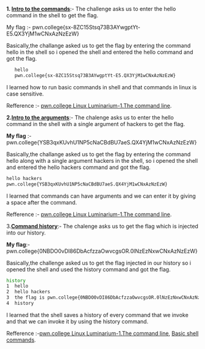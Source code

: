 **1. <ins>Intro to the commands</ins>**:-
    The challenge asks us to enter the hello command in the shell to get the flag.
   
   My flag :- pwn.college{sx-8ZC15Stsq73B3AYwgptYt-E5.QX3YjM1wCNxAzNzEzW}
   
   Basically,the challange asked us to get the flag by entering the command hello in the shell so i opened the shell and entered the hello command and got the flag.
   ```bash
      hello
      pwn.college{sx-8ZC15Stsq73B3AYwgptYt-E5.QX3YjM1wCNxAzNzEzW}
  ```
   
  I learned how to run basic commands in shell and that commands in linux is case sensitive.

  Refference :- [pwn.college Linux Luminarium-1.The command line](https://youtu.be/g_85EVO3IC0?list=PL-ymxv0nOtqqRAz1x90vxNbhmSkeYxHVC).


**2.<ins>Intro to the arguments</ins>**:-
    The chalenge asks us to enter the hello command in the shell with a single argument of hackers to get the flag.

   **My flag** :-pwn.college{YSB3qxKUvhU1NP5cNaCBdBU7aeS.QX4YjM1wCNxAzNzEzW}
 
   Basically,the challange asked us to get the flag by entering the command hello along with a single argument hackers in the shell, so i opened the shell and entered the hello hackers command and got the flag.
   ```bash
   hello hackers
   pwn.college{YSB3qxKUvhU1NP5cNaCBdBU7aeS.QX4YjM1wCNxAzNzEzW}
   ```
   I learned that commands can have arguments and we can enter it by giving a space after the command.

   Refference :- [pwn.college Linux Luminarium-1.The command line](https://youtu.be/g_85EVO3IC0?list=PL-ymxv0nOtqqRAz1x90vxNbhmSkeYxHVC).

  3.**<ins>Command history</ins>**:-
    The chalenge asks us to get the flag which is injected into our history.  
    
   **My flag**:-  pwn.college{0NBDO0vDI86DbAcfzzaOwvcgsOR.0lNzEzNxwCNxAzNzEzW}

   Basically,the challenge asked us to get the flag injected in our history so i opened the shell and used the history command and got the flag.

  ```bash
  history
  1  hello
  2  hello hackers
  3  the flag is pwn.college{0NBDO0vDI86DbAcfzzaOwvcgsOR.0lNzEzNxwCNxAzNzEzW}
  4  history
 ```

I learned that the shell saves a history of every command that we invoke and that we can invoke it by using the history command.

Refference :-[pwn.college Linux Luminarium-1.The command line](https://youtu.be/g_85EVO3IC0?list=PL-ymxv0nOtqqRAz1x90vxNbhmSkeYxHVC),
             [Basic shell commands](https://bash.cyberciti.biz/guide/Shell_commands).
             
